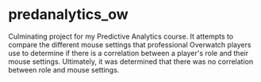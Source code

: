 # predanalytics_ow
Culminating project for my Predictive Analytics course. It attempts to compare the different mouse settings that
professional Overwatch players use to determine if there is a correlation between a player's role and their mouse
settings. Ultimately, it was determined that there was no correlation between role and mouse settings.
